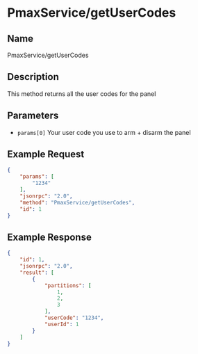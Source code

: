 # PmaxService/getUserCodes

## Name
PmaxService/getUserCodes

## Description
This method returns all the user codes for the panel

## Parameters
- `params[0]` Your user code you use to arm + disarm the panel

## Example Request
```json
{
    "params": [
        "1234"
    ],
    "jsonrpc": "2.0",
    "method": "PmaxService/getUserCodes",
    "id": 1
}
```

## Example Response
```json
{
    "id": 1,
    "jsonrpc": "2.0",
    "result": [
        {
            "partitions": [
                1,
                2,
                3
            ],
            "userCode": "1234",
            "userId": 1
        }
    ]
}
```